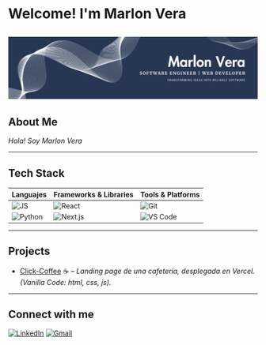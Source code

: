 # Welcome! I'm Marlon Vera 

![Banner](https://raw.githubusercontent.com/marlonvl/assets/refs/heads/main/img/BannerRedesLinkedIn.svg?token=GHSAT0AAAAAADLD7PNIVXQI2UKPVC6QXYKI2GTN6VA)
---

## About Me  

*Hola! Soy Marlon Vera*

---

## Tech Stack  
| **Languajes** |  **Frameworks & Libraries**  |  **Tools & Platforms**  |
|---------------|------------------|-------------|
| ![JS](https://img.shields.io/badge/JavaScript-F7DF1E?logo=javascript&logoColor=black) | ![React](https://img.shields.io/badge/React-20232A?logo=react&logoColor=61DAFB) | ![Git](https://img.shields.io/badge/Git-F05032?logo=git&logoColor=white) |
| ![Python](https://img.shields.io/badge/Python-3776AB?logo=python&logoColor=white) | ![Next.js](https://img.shields.io/badge/Next.js-000000?logo=next.js&logoColor=white) | ![VS Code](https://img.shields.io/badge/VS%20Code-0078D4?logo=visual-studio-code&logoColor=white) |

---

## Projects  

- [Click-Coffee](https://cafeteria-click-coffee.vercel.app/) ☕ – *Landing page de una cafetería, desplegada en Vercel. (Vanilla Code: html, css, js).*  

---

## Connect with me  
[![LinkedIn](https://img.shields.io/badge/-LinkedIn-0A66C2?logo=linkedin&logoColor=fff&style=for-the-badge)](https://www.linkedin.com/in/marlon-vera-8b33a2384/)
[![Gmail](https://img.shields.io/badge/-Gmail-F7F7F7?logo=gmail&logoColor=black&style=for-the-badge)](mailto:veraloor.marlon@gmail.com?subject=Contacto%20desde%20GitHub%20README&body=Hola%20Marlon%2C%0A%0AMe%20gustar%C3%ADa%20contactarte%20por%20lo%20siguiente%3A%0A)
